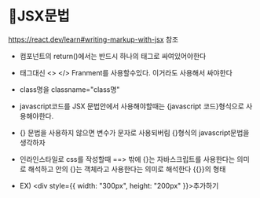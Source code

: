 
# 🙈JSX문법

https://react.dev/learn#writing-markup-with-jsx  참조

- 컴포넌트의 return()에서는 반드시 하나의 태그로 싸여있어야한다
- 태그대신 <> </> Franment를 사용할수있다. 이거라도 사용해서 싸야한다
- class명을 classname="class명"
- javascript코드를 JSX 문법안에서 사용해야할때는 {javascript 코드}형식으로 사용해야한다.

- {} 문법을 사용하지 않으면 변수가 문자로 사용되버림 {}형식의 javascript문법을 생각하자
- 인라인스타일로 css를 작성할때 ==> 밖에 {}는 자바스크립트를 사용한다는 의미로 해석하고 안의 {}는 객체라고 사용한다는 의미로 해석한다 {{}}의 형태
- EX) <div style={{ width: "300px", height: "200px" }}>추가하기</div>

